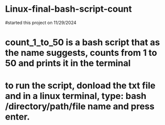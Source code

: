 # Linux-final-bash-script-count
#started this project on 11/29/2024
# count_1_to_50 is a bash script that as the name suggests, counts from 1 to 50 and prints it in the terminal
# to run the script, donload the txt file and in a linux terminal, type: bash /directory/path/file name and press enter.
